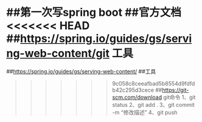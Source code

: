 ##第一次写spring boot
##官方文档
<<<<<<< HEAD
##https://spring.io/guides/gs/serving-web-content/git 
工具
=======
##https://spring.io/guides/gs/serving-web-content/
##工具
>>>>>>> 9c058c8ceeafbad5b8554d9fdfdb42c295d3cece
##https://git-scm.com/download
git命令
1、git status
2、git add .
3、git commit -m “修改描述”
4、git push
